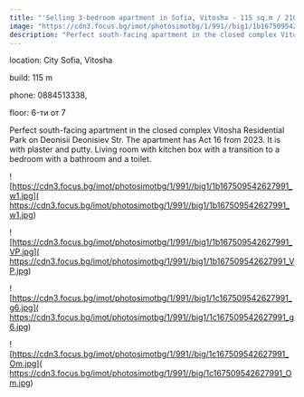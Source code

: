 ```yaml
---
title: "'Selling 3-bedroom apartment in Sofia, Vitosha - 115 sq.m / 210000 EUR :: imot.bg advertisement'"
image: "https://cdn3.focus.bg/imot/photosimotbg/1/991//big1/1b167509542627991_T8.jpg"
description: "Perfect south-facing apartment in the closed complex Vitosha Residential Park on Deonisii Deonisiev Str. The apartment has Act 16 from 2023. It is with plaster and putty. Living room with kitchen box with a transition to a bedroom with a bathroom and a toilet."
---
```


location: City Sofia, Vitosha

build: 115 m

phone: 0884513338,

floor: 6-ти от 7

Perfect south-facing apartment in the closed complex Vitosha Residential Park on Deonisii Deonisiev Str. The apartment has Act 16 from 2023. It is with plaster and putty. Living room with kitchen box with a transition to a bedroom with a bathroom and a toilet.


![https://cdn3.focus.bg/imot/photosimotbg/1/991//big1/1b167509542627991_w1.jpg]( https://cdn3.focus.bg/imot/photosimotbg/1/991//big1/1b167509542627991_w1.jpg)


![https://cdn3.focus.bg/imot/photosimotbg/1/991//big1/1b167509542627991_VP.jpg]( https://cdn3.focus.bg/imot/photosimotbg/1/991//big1/1b167509542627991_VP.jpg)


![https://cdn3.focus.bg/imot/photosimotbg/1/991//big1/1c167509542627991_g6.jpg]( https://cdn3.focus.bg/imot/photosimotbg/1/991//big1/1c167509542627991_g6.jpg)


![https://cdn3.focus.bg/imot/photosimotbg/1/991//big/1c167509542627991_Om.jpg]( https://cdn3.focus.bg/imot/photosimotbg/1/991//big/1c167509542627991_Om.jpg)


